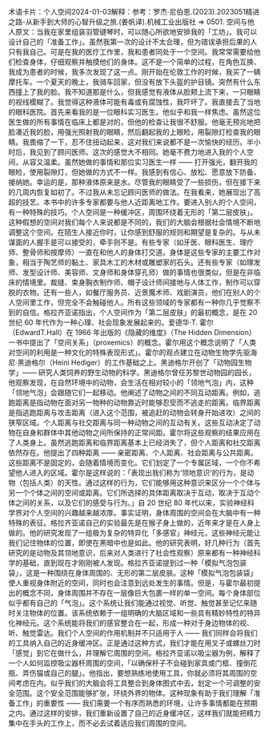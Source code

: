 

术语卡片：个人空间2024-01-03解释：参考：罗杰·尼伯恩.(2023).2023051精进之路-从新手到大师的心智升级之旅.(姜帆译).机械工业出版社 => 0501. 空间与他人原文：当我在家里组装羽管键琴时，可以随心所欲地安排我的「工坊」。我可以设计自己的「准备工作」。虽然我第一次的设计不太合理，但为错误承担后果的人只有我自己。可是在我的医疗工作里，我和患者同处于一个空间。我常常需要给他们检查身体，仔细观察并触摸他们的身体。这不是一个简单的过程，在角色互换、我成为患者的时候，我多次发现了这一点。刚开始在伦敦工作的时候，我买了一辆摩托车。一个夏天的晚上，我骑车回家，但没有放下头盔的护目镜。突然有什么东西撞上了我的脸。我不知道那是什么，但我感觉有液体从脸颊上流下来，一只眼睛的视线模糊了。我觉得这种液体可能有毒或有腐蚀性，我吓坏了。我直接去了当地的眼科医院。首先来看我的是一位眼科实习医生。他似乎和我一样焦虑。虽然这位医生做的所有事情在临床上都是对的，但他的检查让我很不舒服。他毫无预兆地把脸凑近我的脸，用强光照射我的眼睛，然后翻起我的上眼睑，用裂隙灯检查我的眼睛。我畏缩了一下，忍不住扭动起来，这对我们来说都不是一次愉快的经历。半小时后，我见到了顾问医师。这次的感觉大不相同。她毫不费力地进入我的个人空间，从容又温柔。虽然她做的事情和那位实习医生一样 —— 打开强光，翻开我的眼睑，使用裂隙灯，但她做的方式不一样。我感到有信心、放松、愿意放下防备、接纳她。幸运的是，那种液体原来是水。尽管我的眼睛受了一些损伤，但在接下来的几周内恢复如初了。不过我从未忘记顾问医师的做法。在我看来，她展现出了高超的技艺。本书中的许多专家都要与他人近距离地工作。要进入别人的个人空间，有一种特殊的技巧。个人空间是一种缓冲区，周围环绕着无形的「第二层皮肤」。这种假想的空间对我们每个人来说都是不同的，我们的大脑会根据社会情境不断地调整这个空间。在陌生人接近你时，让你感到舒服的规则和期望是复杂的。与从未谋面的人握手是可以接受的，牵手则不是。有些专家（如牙医、眼科医生、理疗师、整骨师和按摩师）一直在和他人的身体打交道。身体是这些专家的主要工作对象，相当于陶艺师的黏土、家具木工的木材或雕塑家的石头。还有些专家（如理发师、发型设计师、美容师、文身师和身体穿孔师）做的事情也很类似，但是在非临床的情境里。裁缝、束身胸衣制作师、帽子设计师间接地与人体工作，制作可以穿脱的衣物。还有一些人，如餐厅服务员、近景魔术师、戏剧演员，他们在别人的个人空间里工作，但完全不会触碰他人。所有这些领域的专家都有一种你几乎觉察不到的自信。格拉齐亚诺指出，个人空间作为「第二层皮肤」的最初概念，是在 20 世纪 60 年代作为一种心理、社会现象发展起来的。爱德华·T. 霍尔（EdwardT.Hall）在 1966 年出版的《隐藏的维度》（The Hidden Dimension）一书中提出了「空间关系」（proxemics）的概念。霍尔用这个概念说明了「人类对空间的利用是一种文化的特殊表现形式」。霍尔的观点建立在动物生物学先驱海尼·黑迪格尔（Heini Hediger）的工作基础之上。黑迪格尔开创了「动物园生物学」—— 研究人类饲养的野生动物的科学。黑迪格尔曾任苏黎世动物园的园长，他观察发现，在自然环境中的动物，会生活在相对较小的「领地气泡」内，这种「领地气泡」会跟随它们一起移动。他阐述了动物之间的不同互动距离。例如，逃跑距离是指动物在面对另一物种的动物靠近时能够忍受而不逃走的距离。临界距离是指逃跑距离与攻击距离（进入这个范围，被追赶的动物会转身开始进攻）之间的狭窄区域。个人距离与社交距离与同一种动物之间的互动有关。这些互动决定了动物在自身和群体中其他动物之间所保持的正常间距。霍尔将这些观察的结果应用在了人类身上。虽然逃跑距离和临界距离基本上已经消失了，但个人距离和社交距离依然存在。他提出了四种距离 —— 亲密距离、个人距离、社会距离与公共距离。这些距离不是固定的，会随着情境而变化。它们划定了一个专属区域，一个你不希望他人进入的区域。霍尔是这样说的：「表现出我们称为‘领地意识'的行为，是动物（包括人类）的天性。通过这样的行为，它们能够用这种意识来区分一个个体与另一个个体之间的空间或距离。它们所选择的具体距离取决于互动，取决于互动个体之间的关系，以及它们的感受与行为。」自 20 世纪 80 年代以来，实验神经科学界对个人空间的兴趣越来越浓厚。事实证明，身体周围的空间会在大脑中有一种特殊的表征。格拉齐亚诺自己的实验最先是在猴子身上做的，近年来才是在人身上做的。他的研究发现了一组极为复杂的特异化「多感官」神经元，这些神经元能让我们记住物体的位置，即使在黑暗中也是如此。他的研究表明，好几种行为（首先研究的是动物及其领地意识，后来对人类进行了社会性观察）原来都有一种神经科学的基础，直到现在才刚刚被人发现。格拉齐亚诺提到过一种「模拟气泡包装袋」，这是一种围绕在身体周围的、无形的第二层皮肤。这种「模拟气泡包装袋」使人重视身体附近的空间，同时也会注意到远处发生的事情。但是，与霍尔最初提出的概念不同，身体周围并不存在一层像巨大包裹一样的单一空间。每个身体部位似乎都有自己的「气泡」。这个系统让我们能通过视觉、听觉、触觉甚至记忆来随时关注物体的位置。该系统依赖于一组明确的大脑区域和一些具有精妙特性的特异化神经元。这个系统能将我们的感官整合在一起，形成一种对于身边物体的视、听、触觉雷达。我们个人空间的作用机制并不只适用于人 —— 我们同样会将我们的工具纳入自己的近身缓冲区。正是通过这种方式，我们才能在用叉子或螺丝刀时「感觉」到它在做什么，并理解它周围的空间。格拉齐亚诺以吸尘器为例，解释了一个人如何监控吸尘器杆周围的空间，「以确保杆子不会碰到家具或门框、撞倒花瓶、弄伤猫或自己的腿」。他指出，要想熟练地使用工具，你就必须将其周围的空间考虑在内。似乎我们的大脑会将工具整合到身体图式中去，划定一个可调整的安全范围。这个安全范围能够扩张，环绕外界的物体。这种现象有助于我们理解「准备工作」的重要性 —— 我们需要一个有序而熟悉的环境，让许多事情都能在预期之内。通过这样的安排，我们重新设置了自己的近身缓冲区，这样我们就能把精力集中在手头的工作上，而不必去试着适应我们周围的空间。